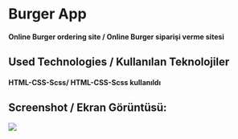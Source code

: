 <h1>Burger App</h1>
<h4> Online Burger ordering site / Online Burger siparişi verme sitesi </h4>


<h2>Used Technologies / Kullanılan Teknolojiler</h2>
<h4>HTML-CSS-Scss/ HTML-CSS-Scss kullanıldı</h4>

<h2>Screenshot / Ekran Görüntüsü:</h2>

![](burgerApp.gif)


